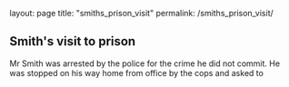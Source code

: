 layout: page
title: "smiths_prison_visit"
permalink: /smiths_prison_visit/

## Smith's visit to prison

Mr Smith was arrested by the police for the crime he did not commit. He was stopped on his way home from office by the cops and asked to 
